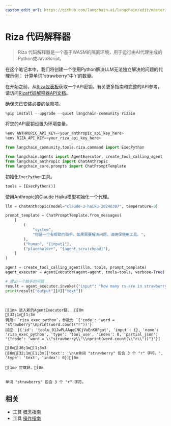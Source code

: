 ```yaml
---
custom_edit_url: https://github.com/langchain-ai/langchain/edit/master/docs/docs/integrations/tools/riza.ipynb
---
```


# Riza 代码解释器

> Riza 代码解释器是一个基于WASM的隔离环境，用于运行由AI代理生成的Python或JavaScript。

在这个笔记本中，我们将创建一个使用Python解决LLM无法独立解决的问题的代理示例：
计算单词“strawberry”中'r'的数量。

在开始之前，从[Riza仪表板](https://dashboard.riza.io)获取一个API密钥。有关更多指南和完整的API参考，请访问[Riza代码解释器API文档](https://docs.riza.io)。

确保您已安装必要的依赖项。


```python
%pip install --upgrade --quiet langchain-community rizaio
```

将您的API密钥设置为环境变量。


```python
%env ANTHROPIC_API_KEY=<your_anthropic_api_key_here>
%env RIZA_API_KEY=<your_riza_api_key_here>
```


```python
from langchain_community.tools.riza.command import ExecPython
```


```python
from langchain.agents import AgentExecutor, create_tool_calling_agent
from langchain_anthropic import ChatAnthropic
from langchain_core.prompts import ChatPromptTemplate
```

初始化`ExecPython`工具。


```python
tools = [ExecPython()]
```

使用Anthropic的Claude Haiku模型初始化一个代理。


```python
llm = ChatAnthropic(model="claude-3-haiku-20240307", temperature=0)

prompt_template = ChatPromptTemplate.from_messages(
    [
        (
            "system",
            "你是一个有帮助的助手。如果需要解决问题，请确保使用工具。",
        ),
        ("human", "{input}"),
        ("placeholder", "{agent_scratchpad}"),
    ]
)

agent = create_tool_calling_agent(llm, tools, prompt_template)
agent_executor = AgentExecutor(agent=agent, tools=tools, verbose=True)
```


```python
# 提出一个棘手的问题
result = agent_executor.invoke({"input": "how many rs are in strawberry?"})
print(result["output"][0]["text"])
```
```output


[1m> 进入新的AgentExecutor链...[0m
[32;1m[1;3m
调用: `riza_exec_python`，参数为 `{'code': 'word = "strawberry"\nprint(word.count("r"))'}`
回应: [{'id': 'toolu_01JwPLAAqqCNCjVuEnK8Fgut', 'input': {}, 'name': 'riza_exec_python', 'type': 'tool_use', 'index': 0, 'partial_json': '{"code": "word = \\"strawberry\\"\\nprint(word.count(\\"r\\"))"}'}]

[0m[36;1m[1;3m3
[0m[32;1m[1;3m[{'text': '\n\n单词 "strawberry" 包含 3 个 "r" 字符。', 'type': 'text', 'index': 0}][0m

[1m> 完成链。[0m


单词 "strawberry" 包含 3 个 "r" 字符。
```

## 相关

- 工具 [概念指南](/docs/concepts/#tools)
- 工具 [操作指南](/docs/how_to/#tools)